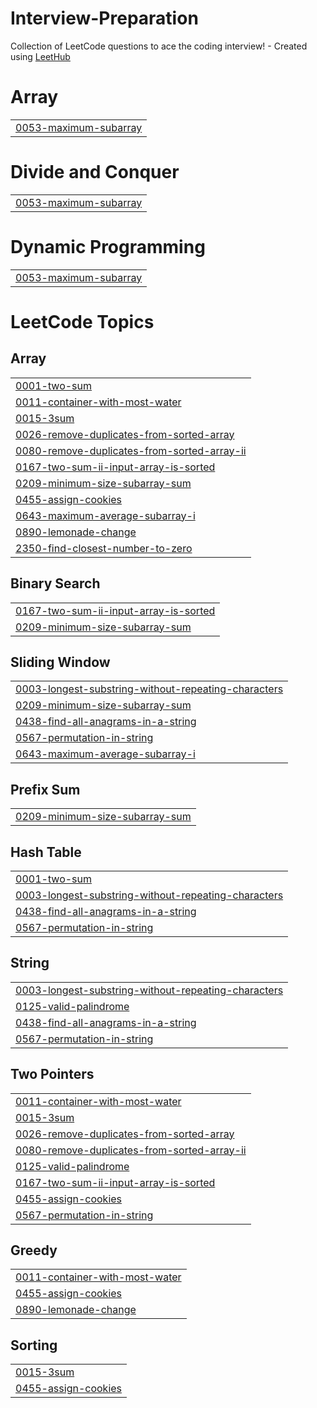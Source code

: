 # Interview-Preparation
Collection of LeetCode questions to ace the coding interview! - Created using [LeetHub](https://github.com/QasimWani/LeetHub)


# Array
|  |
| ------- |
| [0053-maximum-subarray](https://github.com/Seshasai14/Interview-Preparation/tree/master/0053-maximum-subarray) |
# Divide and Conquer
|  |
| ------- |
| [0053-maximum-subarray](https://github.com/Seshasai14/Interview-Preparation/tree/master/0053-maximum-subarray) |
# Dynamic Programming
|  |
| ------- |
| [0053-maximum-subarray](https://github.com/Seshasai14/Interview-Preparation/tree/master/0053-maximum-subarray) |
<!---LeetCode Topics Start-->
# LeetCode Topics
## Array
|  |
| ------- |
| [0001-two-sum](https://github.com/Seshasai14/Interview-Preparation/tree/master/0001-two-sum) |
| [0011-container-with-most-water](https://github.com/Seshasai14/Interview-Preparation/tree/master/0011-container-with-most-water) |
| [0015-3sum](https://github.com/Seshasai14/Interview-Preparation/tree/master/0015-3sum) |
| [0026-remove-duplicates-from-sorted-array](https://github.com/Seshasai14/Interview-Preparation/tree/master/0026-remove-duplicates-from-sorted-array) |
| [0080-remove-duplicates-from-sorted-array-ii](https://github.com/Seshasai14/Interview-Preparation/tree/master/0080-remove-duplicates-from-sorted-array-ii) |
| [0167-two-sum-ii-input-array-is-sorted](https://github.com/Seshasai14/Interview-Preparation/tree/master/0167-two-sum-ii-input-array-is-sorted) |
| [0209-minimum-size-subarray-sum](https://github.com/Seshasai14/Interview-Preparation/tree/master/0209-minimum-size-subarray-sum) |
| [0455-assign-cookies](https://github.com/Seshasai14/Interview-Preparation/tree/master/0455-assign-cookies) |
| [0643-maximum-average-subarray-i](https://github.com/Seshasai14/Interview-Preparation/tree/master/0643-maximum-average-subarray-i) |
| [0890-lemonade-change](https://github.com/Seshasai14/Interview-Preparation/tree/master/0890-lemonade-change) |
| [2350-find-closest-number-to-zero](https://github.com/Seshasai14/Interview-Preparation/tree/master/2350-find-closest-number-to-zero) |
## Binary Search
|  |
| ------- |
| [0167-two-sum-ii-input-array-is-sorted](https://github.com/Seshasai14/Interview-Preparation/tree/master/0167-two-sum-ii-input-array-is-sorted) |
| [0209-minimum-size-subarray-sum](https://github.com/Seshasai14/Interview-Preparation/tree/master/0209-minimum-size-subarray-sum) |
## Sliding Window
|  |
| ------- |
| [0003-longest-substring-without-repeating-characters](https://github.com/Seshasai14/Interview-Preparation/tree/master/0003-longest-substring-without-repeating-characters) |
| [0209-minimum-size-subarray-sum](https://github.com/Seshasai14/Interview-Preparation/tree/master/0209-minimum-size-subarray-sum) |
| [0438-find-all-anagrams-in-a-string](https://github.com/Seshasai14/Interview-Preparation/tree/master/0438-find-all-anagrams-in-a-string) |
| [0567-permutation-in-string](https://github.com/Seshasai14/Interview-Preparation/tree/master/0567-permutation-in-string) |
| [0643-maximum-average-subarray-i](https://github.com/Seshasai14/Interview-Preparation/tree/master/0643-maximum-average-subarray-i) |
## Prefix Sum
|  |
| ------- |
| [0209-minimum-size-subarray-sum](https://github.com/Seshasai14/Interview-Preparation/tree/master/0209-minimum-size-subarray-sum) |
## Hash Table
|  |
| ------- |
| [0001-two-sum](https://github.com/Seshasai14/Interview-Preparation/tree/master/0001-two-sum) |
| [0003-longest-substring-without-repeating-characters](https://github.com/Seshasai14/Interview-Preparation/tree/master/0003-longest-substring-without-repeating-characters) |
| [0438-find-all-anagrams-in-a-string](https://github.com/Seshasai14/Interview-Preparation/tree/master/0438-find-all-anagrams-in-a-string) |
| [0567-permutation-in-string](https://github.com/Seshasai14/Interview-Preparation/tree/master/0567-permutation-in-string) |
## String
|  |
| ------- |
| [0003-longest-substring-without-repeating-characters](https://github.com/Seshasai14/Interview-Preparation/tree/master/0003-longest-substring-without-repeating-characters) |
| [0125-valid-palindrome](https://github.com/Seshasai14/Interview-Preparation/tree/master/0125-valid-palindrome) |
| [0438-find-all-anagrams-in-a-string](https://github.com/Seshasai14/Interview-Preparation/tree/master/0438-find-all-anagrams-in-a-string) |
| [0567-permutation-in-string](https://github.com/Seshasai14/Interview-Preparation/tree/master/0567-permutation-in-string) |
## Two Pointers
|  |
| ------- |
| [0011-container-with-most-water](https://github.com/Seshasai14/Interview-Preparation/tree/master/0011-container-with-most-water) |
| [0015-3sum](https://github.com/Seshasai14/Interview-Preparation/tree/master/0015-3sum) |
| [0026-remove-duplicates-from-sorted-array](https://github.com/Seshasai14/Interview-Preparation/tree/master/0026-remove-duplicates-from-sorted-array) |
| [0080-remove-duplicates-from-sorted-array-ii](https://github.com/Seshasai14/Interview-Preparation/tree/master/0080-remove-duplicates-from-sorted-array-ii) |
| [0125-valid-palindrome](https://github.com/Seshasai14/Interview-Preparation/tree/master/0125-valid-palindrome) |
| [0167-two-sum-ii-input-array-is-sorted](https://github.com/Seshasai14/Interview-Preparation/tree/master/0167-two-sum-ii-input-array-is-sorted) |
| [0455-assign-cookies](https://github.com/Seshasai14/Interview-Preparation/tree/master/0455-assign-cookies) |
| [0567-permutation-in-string](https://github.com/Seshasai14/Interview-Preparation/tree/master/0567-permutation-in-string) |
## Greedy
|  |
| ------- |
| [0011-container-with-most-water](https://github.com/Seshasai14/Interview-Preparation/tree/master/0011-container-with-most-water) |
| [0455-assign-cookies](https://github.com/Seshasai14/Interview-Preparation/tree/master/0455-assign-cookies) |
| [0890-lemonade-change](https://github.com/Seshasai14/Interview-Preparation/tree/master/0890-lemonade-change) |
## Sorting
|  |
| ------- |
| [0015-3sum](https://github.com/Seshasai14/Interview-Preparation/tree/master/0015-3sum) |
| [0455-assign-cookies](https://github.com/Seshasai14/Interview-Preparation/tree/master/0455-assign-cookies) |
<!---LeetCode Topics End-->